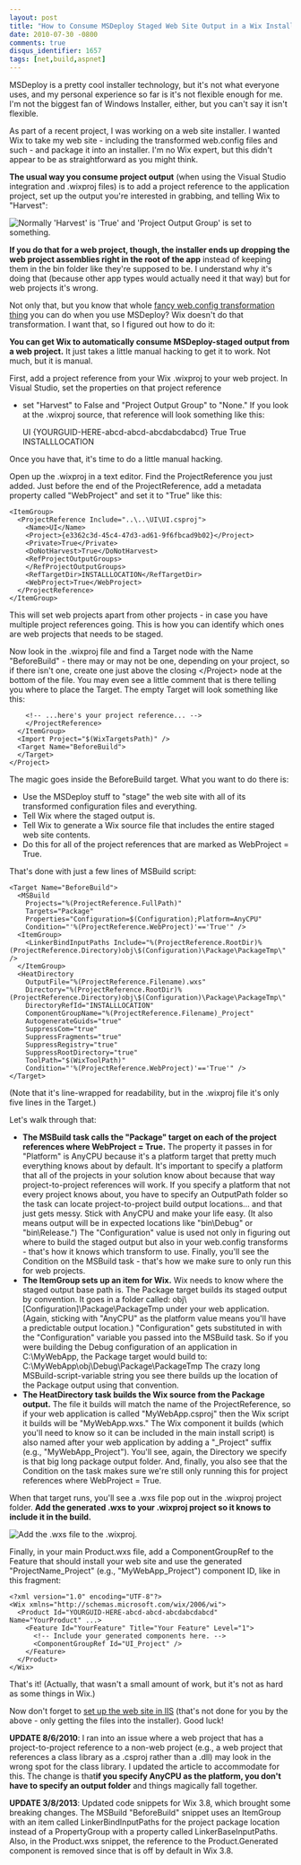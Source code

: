 ```yaml
---
layout: post
title: "How to Consume MSDeploy Staged Web Site Output in a Wix Installer"
date: 2010-07-30 -0800
comments: true
disqus_identifier: 1657
tags: [net,build,aspnet]
---
```

MSDeploy is a pretty cool installer technology, but it's not what
everyone uses, and my personal experience so far is it's not flexible
enough for me. I'm not the biggest fan of Windows Installer, either, but
you can't say it isn't flexible.

As part of a recent project, I was working on a web site installer. I
wanted Wix to take my web site - including the transformed web.config
files and such - and package it into an installer. I'm no Wix expert,
but this didn't appear to be as straightforward as you might think.

**The usual way you consume project output** (when using the Visual
Studio integration and .wixproj files) is to add a project reference to
the application project, set up the output you're interested in
grabbing, and telling Wix to "Harvest":

![Normally 'Harvest' is 'True' and 'Project Output Group' is set to
something.](https://hyqi8g.bl3301.livefilestore.com/y2pC2VuMYNoVrxFn_0YERQBQUuQC5NrlUsa1f6tzJoAPr12zgeaDISP2-H2A_Nlj4_ZSLOEFqad68zhUhrextqIgonkYpE6nsWFb6sjMOHsZlo/20100730wixprojharvest.png?psid=1)

**If you do that for a web project, though, the installer ends up
dropping the web project assemblies right in the root of the app**
instead of keeping them in the bin folder like they're supposed to be. I
understand why it's doing that (because other app types would actually
need it that way) but for web projects it's wrong.

Not only that, but you know that whole [fancy web.config transformation
thing](http://msdn.microsoft.com/en-us/library/dd465326.aspx) you can do
when you use MSDeploy? Wix doesn't do that transformation. I want that,
so I figured out how to do it:

**You can get Wix to automatically consume MSDeploy-staged output from a
web project.** It just takes a little manual hacking to get it to work.
Not much, but it is manual.

First, add a project reference from your Wix .wixproj to your web
project. In Visual Studio, set the properties on that project reference
- set "Harvest" to False and "Project Output Group" to "None." If you
look at the .wixproj source, that reference will look something like
this:

    <ItemGroup>
      <ProjectReference Include="..\..\UI\UI.csproj">
        <Name>UI</Name>
        <Project>{YOURGUID-HERE-abcd-abcd-abcdabcdabcd}</Project>
        <Private>True</Private>
        <DoNotHarvest>True</DoNotHarvest>
        <RefProjectOutputGroups>
        </RefProjectOutputGroups>
        <RefTargetDir>INSTALLLOCATION</RefTargetDir>
      </ProjectReference>
    </ItemGroup>

Once you have that, it's time to do a little manual hacking.

Open up the .wixproj in a text editor. Find the ProjectReference you
just added. Just before the end of the ProjectReference, add a metadata
property called "WebProject" and set it to "True" like this:

    <ItemGroup>
      <ProjectReference Include="..\..\UI\UI.csproj">
        <Name>UI</Name>
        <Project>{e3362c3d-45c4-47d3-ad61-9f6fbcad9b02}</Project>
        <Private>True</Private>
        <DoNotHarvest>True</DoNotHarvest>
        <RefProjectOutputGroups>
        </RefProjectOutputGroups>
        <RefTargetDir>INSTALLLOCATION</RefTargetDir>
        <WebProject>True</WebProject>
      </ProjectReference>
    </ItemGroup>

This will set web projects apart from other projects - in case you have
multiple project references going. This is how you can identify which
ones are web projects that needs to be staged.

Now look in the .wixproj file and find a Target node with the Name
"BeforeBuild" - there may or may not be one, depending on your project,
so if there isn't one, create one just above the closing \</Project\>
node at the bottom of the file. You may even see a little comment that
is there telling you where to place the Target. The empty Target will
look something like this:

        <!-- ...here's your project reference... -->
        </ProjectReference>
      </ItemGroup>
      <Import Project="$(WixTargetsPath)" />
      <Target Name="BeforeBuild">
      </Target>
    </Project>

The magic goes inside the BeforeBuild target. What you want to do there
is:

-   Use the MSDeploy stuff to "stage" the web site with all of its
    transformed configuration files and everything.
-   Tell Wix where the staged output is.
-   Tell Wix to generate a Wix source file that includes the entire
    staged web site contents.
-   Do this for all of the project references that are marked as
    WebProject = True.

That's done with just a few lines of MSBuild script:

    <Target Name="BeforeBuild">
      <MSBuild
        Projects="%(ProjectReference.FullPath)"
        Targets="Package"
        Properties="Configuration=$(Configuration);Platform=AnyCPU"
        Condition="'%(ProjectReference.WebProject)'=='True'" />
      <ItemGroup>
        <LinkerBindInputPaths Include="%(ProjectReference.RootDir)%(ProjectReference.Directory)obj\$(Configuration)\Package\PackageTmp\" />
      </ItemGroup>
      <HeatDirectory
        OutputFile="%(ProjectReference.Filename).wxs"
        Directory="%(ProjectReference.RootDir)%(ProjectReference.Directory)obj\$(Configuration)\Package\PackageTmp\"
        DirectoryRefId="INSTALLLOCATION"
        ComponentGroupName="%(ProjectReference.Filename)_Project"
        AutogenerateGuids="true"
        SuppressCom="true"
        SuppressFragments="true"
        SuppressRegistry="true"
        SuppressRootDirectory="true"
        ToolPath="$(WixToolPath)"
        Condition="'%(ProjectReference.WebProject)'=='True'" />
    </Target>

(Note that it's line-wrapped for readability, but in the .wixproj file
it's only five lines in the Target.)

Let's walk through that:

-   **The MSBuild task calls the "Package" target on each of the project
    references where WebProject = True.** The property it passes in for
    "Platform" is AnyCPU because it's a platform target that pretty much
    everything knows about by default. It's important to specify a
    platform that all of the projects in your solution know about
    because that way project-to-project references will work. If you
    specify a platform that not every project knows about, you have to
    specify an OutputPath folder so the task can locate
    project-to-project build output locations... and that just gets
    messy. Stick with AnyCPU and make your life easy. (It also means
    output will be in expected locations like "bin\\Debug" or
    "bin\\Release.") The "Configuration" value is used not only in
    figuring out where to build the staged output but also in your
    web.config transforms - that's how it knows which transform to use.
    Finally, you'll see the Condition on the MSBuild task - that's how
    we make sure to only run this for web projects.
-   **The ItemGroup sets up an item for Wix.** Wix needs to know where
    the staged output base path is. The Package target builds its staged
    output by convention. It goes in a folder called:
    obj\\[Configuration]\\Package\\PackageTmp
    under your web application. (Again, sticking with "AnyCPU" as the
    platform value means you'll have a predictable output location.)
    "Configuration" gets substituted in with the "Configuration"
    variable you passed into the MSBuild task. So if you were building
    the Debug configuration of an application in C:\\MyWebApp, the
    Package target would build to:
    C:\\MyWebApp\\obj\\Debug\\Package\\PackageTmp
    The crazy long MSBuild-script-variable string you see there builds
    up the location of the Package output using that convention.
-   **The HeatDirectory task builds the Wix source from the Package
    output.** The file it builds will match the name of the
    ProjectReference, so if your web application is called
    "MyWebApp.csproj" then the Wix script it builds will be
    "MyWebApp.wxs." The Wix component it builds (which you'll need to
    know so it can be included in the main install script) is also named
    after your web application by adding a "\_Project" suffix (e.g.,
    "MyWebApp\_Project"). You'll see, again, the Directory we specify is
    that big long package output folder. And, finally, you also see that
    the Condition on the task makes sure we're still only running this
    for project references where WebProject = True.

When that target runs, you'll see a .wxs file pop out in the .wixproj
project folder. **Add the generated .wxs to your .wixproj project so it
knows to include it in the build.**

![Add the .wxs file to the
.wixproj.](https://hyqi8g.blu.livefilestore.com/y2pSYXERri6ek0fwjci5rdWsvSkz-immsh9WAw2-jF1gghB3AzhkWjCEBYMf_O8YHq_hJiIz9VUGVJNwd-hV_A_afwkbHrLxCXfUSZErVcgDbM/20100730wixprojaddgeneratedscri.png?psid=1)

Finally, in your main Product.wxs file, add a ComponentGroupRef to the
Feature that should install your web site and use the generated
"ProjectName\_Project" (e.g., "MyWebApp\_Project") component ID, like in
this fragment:

    <?xml version="1.0" encoding="UTF-8"?>
    <Wix xmlns="http://schemas.microsoft.com/wix/2006/wi">
      <Product Id="YOURGUID-HERE-abcd-abcd-abcdabcdabcd" Name="YourProduct" ...>
        <Feature Id="YourFeature" Title="Your Feature" Level="1">
          <!-- Include your generated components here. -->
          <ComponentGroupRef Id="UI_Project" />
        </Feature>
      </Product>
    </Wix>

That's it! (Actually, that wasn't a small amount of work, but it's not
as hard as some things in Wix.)

Now don't forget to [set up the web site in
IIS](http://www.tramontana.co.hu/wix/lesson5.php#5.3) (that's not done
for you by the above - only getting the files into the installer). Good
luck!

**UPDATE 8/6/2010**: I ran into an issue where a web project that has a
project-to-project reference to a non-web project (e.g., a web project
that references a class library as a .csproj rather than a .dll) may
look in the wrong spot for the class library. I updated the article to
accommodate for this. The change is that**if you specify AnyCPU as the
platform, you don't have to specify an output folder** and things
magically fall together.

**UPDATE 3/8/2013**: Updated code snippets for Wix 3.8, which brought
some breaking changes. The MSBuild "BeforeBuild" snippet uses an
ItemGroup with an item called LinkerBindInputPaths for the project
package location instead of a PropertyGroup with a property called
LinkerBaseInputPaths. Also, in the Product.wxs snippet, the reference to
the Product.Generated component is removed since that is off by default
in Wix 3.8.

